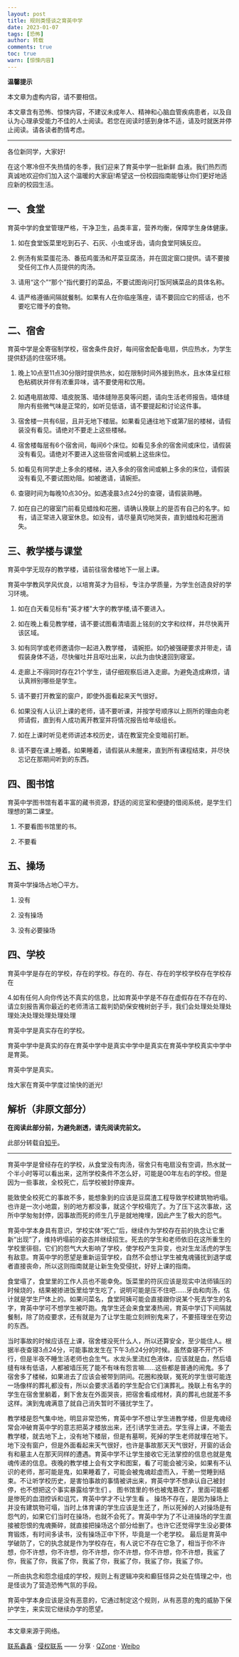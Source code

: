 ```yaml
---
layout: post
title: 规则类怪谈之育英中学
date: 2023-01-07
tags: [恐怖]
author: 转载
comments: true
toc: true
warn: [惊悚内容]
---
```


**温馨提示**

本文章为虚构内容，请不要相信。

本文章含有恐怖、惊悚内容，不建议未成年人、精神和心脑血管疾病患者，以及自认为心理承受能力不佳的人士阅读。若您在阅读时感到身体不适，请及时就医并停止阅读。请各读者酌情考虑。

<!-- more -->

---

各位新同学，大家好!

在这个寒冷但不失热情的冬季，我们迎来了育英中学一批新鲜 血液。我们热烈而真诚地欢迎你们加入这个温暖的大家庭!希望这一份校园指南能够让你们更好地适应新的校园生活。

## 一、食堂

育英中学的食堂管理严格，干净卫生，品类丰富，营养均衡，保障学生身体健康。

1. 如在食堂饭菜里吃到石子、石灰、小虫或牙齿，请向食堂阿姨反应。

2. 例汤有紫菜蛋花汤、番茄鸡蛋汤和芹菜豆腐汤，并在固定窗口提供。请不要接受任何工作人员提供的肉汤。

3. 请用“这个”“那个”指代要打的菜品，不要试图询问打饭阿姨菜品的具体名称。

4. 请严格遵循间隔就餐制。如果有人在你临座落座，请不要回应它的搭话，也不要吃它赠予的食物。

## 二、宿舍

育英中学是全寄宿制学校，宿舍条件良好，每间宿舍配备电扇，供应热水，为学生提供舒适的住宿环境。

1. 晚上10点至11点30分限时提供热水，如在限制时间外接到热水，且水体呈红棕色粘稠状并伴有浓重异味，请不要使用和饮用。

2. 如遇电扇故障、墙皮脱落、墙体缝隙恶臭等问题，请向生活老师报告。墙体缝隙内有些微气味是正常的，如听见低语，请不要提起和讨论这件事。

3. 宿舍楼一共有6层，且并无地下楼层。如果看见通往地下或第7层的楼梯，请假装没有看见。请绝对不要走上这些楼梯。

4. 宿舍楼每层有6个宿舍间，每间6个床位。如看见多余的宿舍间或床位，请假装没有看见。请绝对不要进入这些宿舍间或躺上这些床位。

5. 如看见有同学走上多余的楼梯，进入多余的宿舍间或躺上多余的床位，请假装没有看见,不要试图劝阻。如被邀请，请婉拒。

6. 查寝时间为每晚10点30分。如遇凌晨3点24分的查寝，请假装熟睡。

7. 如在自己的寝室门前看见蜡烛和花圈，请确认挽联上的是否有自己的名字。如有，请正常进入寝室休息。如没有，请尽量真切地哭丧，直到蜡烛和花圈消失。

## 三、教学楼与课堂

育英中学无现存的教学楼，请前往宿舍楼地下一层上课。

育英中学教风学风优良，以培育英才为目标，专注办学质量，为学生创造良好的学习环境。

1. 如在白天看见标有"英才楼"大字的教学楼,请不要进入。

2. 如在晚上看见教学楼，请不要试图看清墙面上铭刻的文字和纹样，并尽快离开该区域。

3. 如有同学或老师邀请你一起进入教学楼， 请婉拒。如仍被强硬要求并带走，请假装身体不适，尽快催吐并且呕吐出来，以此为由快速回到寝室。

4. 走廊上不得同时存在21个学生，请仔细观察后进入走廊。为避免造成麻烦，请认真辨别哪些是学生。

5. 请不要打开教室的窗户，即使外面看起来天气很好。

6. 如果没有人认识上课的老师，请不要听课，并按学号顺序以上厕所的理由向老师请假，直到有人成功离开教室并将情况报告给年级组长。

7. 如在上课时听见老师讲述本校历史，请在教室完全变暗前打断。

8. 请不要在课上睡着。如果睡着，请假装从未醒来，直到所有课程结束，并尽快忘记在那期间听到的东西。

## 四、图书馆

育英中学图书馆有着丰富的藏书资源，舒适的阅览室和便捷的借阅系统，是学生们理想的第二课堂。

1. 不要看图书馆里的书。

2. 不要看

## 五、操场

育英中学操场占地〇平方。

1. 没有

2. 没有操场

3. 没有必要操场

## 四、学校

育英中学是存在的学校，存在的学校。存在的、存在、存在的学校学校存在学校存在

4.如有任何人向你传达不真实的信息，比如育英中学是不存在虚假存在不存在的、请立刻报告离你最近的老师清洁工裁判奶奶保安槐树刽子手，我们会处理处处理处理处决处理处理处理处理

育英中学是真实存在的学校。

育英中学中是真实的存在育英中学中是真实中学中是真实在育英中学校真实中学中是育英。

育英中学是真实。

烛大家在育英中学度过愉快的逝光! 

## 解析（非原文部分）

**在阅读此部分前，为避免剧透，请先阅读完前文。**

此部分转载自[知乎](https://www.zhihu.com/question/502452506/answer/2249897750)。

---

育英中学是曾经存在的学校，从食堂没有肉汤，宿舍只有电扇没有空调，热水就一个半小时等可以看出来，这所学校条件不怎么好，可能是00年左右的学校。但是因为一些事故，全校死亡，后学校被封停废弃。

能致使全校死亡的事故不多，能想象到的应该是豆腐渣工程导致学校建筑物坍塌。也许是一次小地震，别的地方都没事，就这个学校塌完了。为了压下这次事故，这所中学匆匆封停，因事故而死的师生几乎是就地掩埋，因此产生了极大的怨气。

育英中学本身具有意识，学校实体“死亡”后，继续作为学校存在前的执念让它重新“出现”了，维持坍塌前的姿态并继续招生。死去的学生和老师依旧在这所重生的学校里徘徊，它们的怨气大大影响了学校，使学校产生异变，也对生龙活虎的学生有敌意。育英中学的愿望是重新运营学校，自然不会想让学生被鬼魂骚扰到退学或者直接丧命，所以这则指南就是让新生免受侵扰，好好上课的指南。

食堂塌了，食堂里的工作人员也不能幸免。饭菜里的符灰应该是现实中法师镇压的时候烧的，结果被掺进饭里给学生吃了，说明可能是压不住吧……牙齿和肉汤，估计就是学生尸体上的。如果问菜名，食堂阿姨可能会直接跟你说某个死去学生的名字，育英中学可不想学生被吓跑。鬼学生还会来食堂凑热闹，育英中学订下间隔就餐制，除了防疫要求，还有就是为了让学生能立刻辨别鬼来了，不要搭理坐在旁边的东西。

当时事故的时候应该在上课，宿舍楼没死什么人，所以还算安全，至少能住人。根据半夜查寝3点24分，可能事故发生在下午3点24分的时候。虽然查寝不开门不行，但是半夜不睡生活老师也会生气。水龙头里流红色液体，应该就是血，然后墙缝有味有低语，人都被墙压死了能不有味有怨言嘛……这些都是普通的闹鬼。多了宿舍多了楼梯，如果进去了应该会被带到阴间。花圈和挽联，冤死的学生很可能连一场像样的葬礼都没有，所以会要求活着的学生配合它们演葬礼。挽联上有名字的学生在宿舍里躺着，剩下舍友在外面哭丧，把宿舍看成棺材，真的葬礼也就差不多这样。演到鬼魂满意了就自己消失暂时不骚扰学生了。

教学楼是怨气集中地，明显非常恐怖，育英中学不想让学生进教学楼，但是鬼魂经常会冲破育英中学的意志把英才楼放出来，还引诱学生进去。学生得上课，不能去教学楼，就去地下上，没有地下楼层，但是有墓啊，死掉的学生老师就埋在地下。地下没有窗户，但是外面看起来天气很好，也许是事故那天天气很好，开窗的话会有和墓主人在那天同样的遭遇。育英中学不让学生接收它无法掌控的信息也就是鬼魂传递的信息。夜晚的教学楼上会有文字和图案，看了可能会被污染，如果有不认识的老师，那可能是鬼，如果睡着了，可能会被鬼魂趁虚而入，干脆一觉睡到结束。不让听学校历史，是害怕事故的事情被讲出来，育英中学不想承认自己被封停，也不想把这个事实暴露给学生们 。
图书馆里的书也被鬼篡改了，里面可能都是惨死的血泪控诉和诅咒，育英中学才不让学生看 。
操场不存在，是因为操场上并没有建筑物可塌，当时上体育课的学生应该是生还了，所以死掉的人对操场是有怨气的，如果它们当时在操场，也就不会死了。育英中学为了不让进操场的学生直接被怨恨的鬼魂撕碎，就直接把操场这个部分给删了。也许它还觉得学生没必要体育锻炼，有时间多读书，没有操场正中下怀，毕竟是一个老学校。
最后是育英中学破防了，它的执念就是作为学校存在，有人说它不存在它急了，相当于你不许想，你不许想，你不许想，你不许想，你不许想，你不许想，你不许想，我鲨了你，我鲨了你，我鲨了你，我鲨了你，我鲨了你，我鲨了你，我鲨了你。

一所由执念和怨念组成的学校，规则上有逻辑冲突和癫狂怪异之处在情理之中，也是怪谈为了营造恐怖气氛的手段。

育英中学本身应该是没有恶意的，它通过制定这个规则，从有恶意的鬼的威胁下保护学生，来实现它继续办学的愿望。

---

本文章来源于网络。

[联系鑫鑫](mailto:blog@xinxin2021.tk) · [侵权联系](mailto:tort@xinxin2021.tk) —— 分享 · [QZone](https://sns.qzone.qq.com/cgi-bin/qzshare/cgi_qzshare_onekey?url=https%3A%2F%2Fblog.xinxin2021.tk%2Fguizeleiguaitan_yuying%2F&title=%E8%A7%84%E5%88%99%E7%B1%BB%E6%80%AA%E8%B0%88%E4%B9%8B%E8%82%B2%E8%8B%B1%E4%B8%AD%E5%AD%A6&site=%E9%91%AB%E5%8D%9A%E5%AE%A2) · [Weibo](https://service.weibo.com/share/share.php?url=https%3A%2F%2Fblog.xinxin2021.tk%2Fguizeleiguaitan_yuying%2F&count=1&title=%E8%A7%84%E5%88%99%E7%B1%BB%E6%80%AA%E8%B0%88%E4%B9%8B%E8%82%B2%E8%8B%B1%E4%B8%AD%E5%AD%A6&language=zh_cn)
